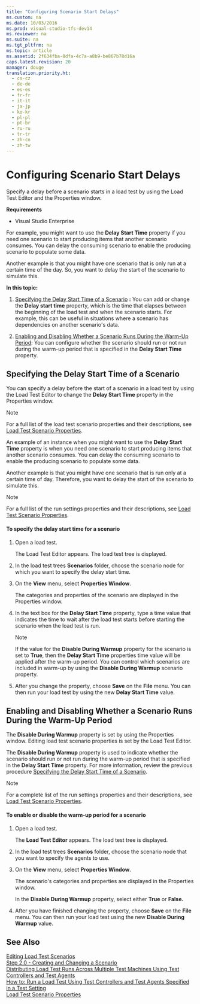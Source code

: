 ```yaml
---
title: "Configuring Scenario Start Delays"
ms.custom: na
ms.date: 10/03/2016
ms.prod: visual-studio-tfs-dev14
ms.reviewer: na
ms.suite: na
ms.tgt_pltfrm: na
ms.topic: article
ms.assetid: 2f634fba-8dfa-4c7a-a8b9-be867b78d16a
caps.latest.revision: 20
manager: douge
translation.priority.ht: 
  - cs-cz
  - de-de
  - es-es
  - fr-fr
  - it-it
  - ja-jp
  - ko-kr
  - pl-pl
  - pt-br
  - ru-ru
  - tr-tr
  - zh-cn
  - zh-tw
---
```

# Configuring Scenario Start Delays
Specify a delay before a scenario starts in a load test by using the Load Test Editor and the Properties window.  
  
 **Requirements**  
  
-   Visual Studio Enterprise  
  
 For example, you might want to use the **Delay Start Time** property if you need one scenario to start producing items that another scenario consumes. You can delay the consuming scenario to enable the producing scenario to populate some data.  
  
 Another example is that you might have one scenario that is only run at a certain time of the day. So, you want to delay the start of the scenario to simulate this.  
  
 **In this topic:**  
  
1.  [Specifying the Delay Start Time of a Scenario](../dv_TeamTestALM/Configuring-Scenario-Start-Delays.md#ConfiguringScenarioStartDelayHowTo) **:** You can add or change the **Delay start time** property, which is the time that elapses between the beginning of the load test and when the scenario starts. For example, this can be useful in situations where a scenario has dependencies on another scenario's data.  
  
2.  [Enabling and Disabling Whether a Scenario Runs During the Warm-Up Period](../dv_TeamTestALM/Configuring-Scenario-Start-Delays.md#ConfiguringScenarioStartDelayEnableDisableRun): You can configure whether the scenario should run or not run during the warm-up period that is specified in the **Delay Start Time** property.  
  
##  <a name="ConfiguringScenarioStartDelayHowTo"></a> Specifying the Delay Start Time of a Scenario  
 You can specify a delay before the start of a scenario in a load test by using the Load Test Editor to change the **Delay Start Time** property in the Properties window.  
  
> [!NOTE]
>  For a full list of the load test scenario properties and their descriptions, see [Load Test Scenario Properties](../dv_TeamTestALM/Load-Test-Scenario-Properties.md).  
  
 An example of an instance when you might want to use the **Delay Start Time** property is when you need one scenario to start producing items that another scenario consumes. You can delay the consuming scenario to enable the producing scenario to populate some data.  
  
 Another example is that you might have one scenario that is run only at a certain time of day. Therefore, you want to delay the start of the scenario to simulate this.  
  
> [!NOTE]
>  For a full list of the run settings properties and their descriptions, see [Load Test Scenario Properties](../dv_TeamTestALM/Load-Test-Scenario-Properties.md).  
  
#### To specify the delay start time for a scenario  
  
1.  Open a load test.  
  
     The Load Test Editor appears. The load test tree is displayed.  
  
2.  In the load test trees **Scenarios** folder, choose the scenario node for which you want to specify the delay start time.  
  
3.  On the **View** menu, select **Properties Window**.  
  
     The categories and properties of the scenario are displayed in the Properties window.  
  
4.  In the text box for the **Delay Start Time** property, type a time value that indicates the time to wait after the load test starts before starting the scenario when the load test is run.  
  
    > [!NOTE]
    >  If the value for the **Disable During Warmup** property for the scenario is set to **True**, then the **Delay Start Time** properties time value will be applied after the warm-up period. You can control which scenarios are included in warm-up by using the **Disable During Warmup** scenario property.  
  
5.  After you change the property, choose **Save** on the **File** menu. You can then run your load test by using the new **Delay Start Time** value.  
  
##  <a name="ConfiguringScenarioStartDelayEnableDisableRun"></a> Enabling and Disabling Whether a Scenario Runs During the Warm-Up Period  
 The **Disable During Warmup** property is set by using the Properties window. Editing load test scenario properties is set by the Load Test Editor.  
  
 The **Disable During Warmup** property is used to indicate whether the scenario should run or not run during the warm-up period that is specified in the **Delay Start Time** property. For more information, review the previous procedure [Specifying the Delay Start Time of a Scenario](../dv_TeamTestALM/Configuring-Scenario-Start-Delays.md#ConfiguringScenarioStartDelayHowTo).  
  
> [!NOTE]
>  For a complete list of the run settings properties and their descriptions, see [Load Test Scenario Properties](../dv_TeamTestALM/Load-Test-Scenario-Properties.md).  
  
#### To enable or disable the warm-up period for a scenario  
  
1.  Open a load test.  
  
     The **Load Test Editor** appears. The load test tree is displayed.  
  
2.  In the load test trees **Scenarios** folder, choose the scenario node that you want to specify the agents to use.  
  
3.  On the **View** menu, select **Properties Window**.  
  
     The scenario's categories and properties are displayed in the Properties window.  
  
     In the **Disable During Warmup** property, select either **True** or **False.**  
  
4.  After you have finished changing the property, choose **Save** on the **File** menu. You can then run your load test using the new **Disable During Warmup** value.  
  
## See Also  
 [Editing Load Test Scenarios](../dv_TeamTestALM/Editing-Load-Test-Scenarios-Using-the-Load-Test-Editor.md)   
 [Step 2.0 - Creating and Changing a Scenario](../Topic/Creating%20load%20tests.md#CreatingLoadTestsUsingWizardStep2)   
 [Distributing Load Test Runs Across Multiple Test Machines Using Test Controllers and Test Agents](../dv_TeamTestALM/Distributing-Load-Test-Runs-Across-Multiple-Test-Machines-Using-Test-Controllers-and-Test-Agents.md)   
 [How to: Run a Load Test Using Test Controllers and Test Agents Specified in a Test Setting](../Topic/How%20to:%20Run%20a%20Load%20Test%20Using%20Test%20Controllers%20and%20Test%20Agents%20Specified%20in%20a%20Test%20Setting.md)   
 [Load Test Scenario Properties](../dv_TeamTestALM/Load-Test-Scenario-Properties.md)